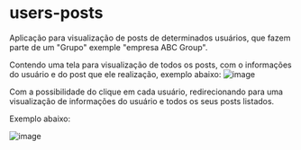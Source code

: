 # users-posts

Aplicação para visualização de posts de determinados usuários, que fazem parte de um "Grupo" exemple "empresa ABC Group".

Contendo uma tela para visualização de todos os posts, com o informações do usuário e do post que ele realização, exemplo abaixo: 
![image](https://user-images.githubusercontent.com/38230930/83820294-af0d0400-a6a2-11ea-81ba-f7e6c1749a3c.png)


Com a possibilidade do clique em cada usuário, redirecionando para uma visualização de informações do usuário e todos os seus posts listados.

Exemplo abaixo: 

![image](https://user-images.githubusercontent.com/38230930/83820329-c51ac480-a6a2-11ea-8608-90ce2c3650aa.png)


